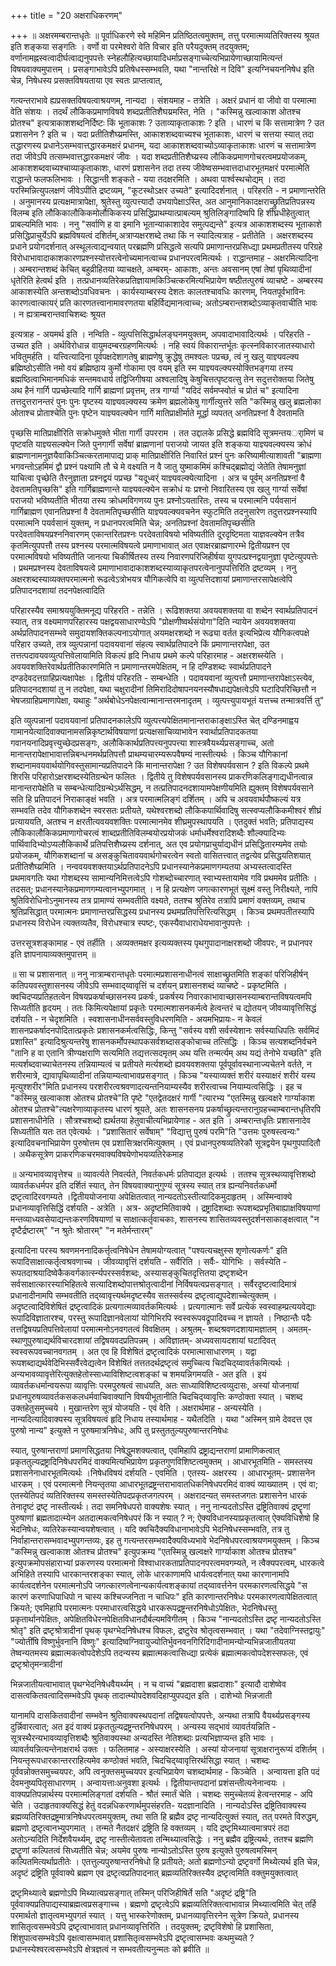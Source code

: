 +++
title = "20 अक्षराधिकरणम्"

+++
॥ अक्षरमम्बरान्तधृतेः ॥ पूर्वाधिकरणे स्वे महिमिन प्रतिष्ठितत्वमुक्तम्, तत्तु परमात्मव्यतिरिक्तस्य श्रूयत इति शङ्कया सङ्गतिः । वर्णो वा परमेश्वरो वेति विचार इति परैयदुक्तम् तदयुक्तम्; वर्णानामह्नस्वत्वादीर्घत्वाद्यनुपपत्तेः स्नेहलौहित्यच्छायादिधर्माप्रसङ्गाच्चेत्यभिप्रायेणाच्छायामित्यन्तं विषयवाक्यमुपात्तम् । प्रसङ्गाभावेऽपि प्रतिषेधस्सम्भवति, यथा "नान्तरिक्षे न दिवि" इत्यग्निचयननिषेध इति चेन्न, निषेधस्य प्रसक्तविषयताया एव स्वतः प्राप्तत्वात्,

गत्यन्तराभावे ह्यप्रसक्तविषयत्वाश्रयणम्, नान्यदा । संशयमाह - तत्रेति । अक्षरं प्रधानं वा जीवो वा परमात्मा वेति संशयः । तदर्थं लौकिकप्रमाणविषये शब्दप्रतीतिशैघय्रमस्ति, नेति । "कस्मिन्नु खल्वाकाश ओतश्च प्रोतश्च" इत्यत्राकाशशब्दनिर्दिष्टः किं भूताकाशः ? उताव्याकृताकाशः ? इति । धारणं च किं सत्तामात्रेण ? उत प्रशासनेन ? इति च । यदा प्रतीतिशैघ्य्रमस्ति, आकाशशब्दवाच्यश्च भूताकाशः, धारणं च सत्तया स्यात् तदा तद्धारणस्य प्रधानेऽसम्भवात्तद्धारकमक्षरं प्रधानम्, यदा आकाशशब्दवाच्योऽव्याकृताकाशः धारणं च सत्तामात्रेण तदा जीवेऽपि तत्सम्भवात्तद्धारकमक्षरं जीवः । यदा शब्दप्रतीतिशैघ्य्रस्य लौकिकप्रमाणगोचरत्वमप्रयोजकम्, आकाशशब्दवाच्यश्चाव्याकृताकाशः, धारणं प्रशासनेन तदा तस्य जीवेष्वसम्भवात्तदाधारभूतमक्षरं परमात्मेति राद्धान्ते फलफलिभावः । सिद्धान्ती शङ्कते - यया तदक्षरमिति । अथवा पार्श्वस्थचोद्यम् । तदा परस्मिन्नित्युपलक्षणं जीवेऽपीति द्रष्टव्यम्, "कूटस्थोऽक्षर उच्यते" इत्यादिदर्शनात् । परिहरति - न प्रमाणान्तरेति । अनुमानस्य प्रत्यक्षमात्रापेक्षा, श्रुतेस्तु व्युत्पत्त्यादौ उभयापेक्षाऽस्ति, अत आनुमानिकादक्षराच्छ्रुतिप्रतिपन्नस्य विलम्ब इति लौकिकालौकिकमोर्लौकिकस्य प्रसिद्धिप्राथम्यात्प्राबल्यम् श्रुतिलिङ्गादिष्वपि हि शीघ्रधीहेतुत्वात् प्राबल्यमिति भावः । ननु "सर्वाणि ह वा इमानि भूतान्याकाशादेव समुत्पद्यन्ते" इत्यत्र आकाशशब्दस्य भूताकाशे प्रसिद्धिप्राचुर्येऽपि ब्रह्मविषयत्वं दशिर्तम्,अत्राप्यक्षरशब्दे तथा किं न स्यादित्यत्राह - प्रतीतेति । अक्षरशब्दस्य प्रधाने प्रयोगदर्शनात् अस्थूलत्वाद्यन्वयात् परब्रह्मणि प्रसिद्धत्वे सत्यपि प्रमाणान्तरप्रसिध्द्या प्रथमप्रतीतस्य परिग्रहे विरोधाभावादाकाशकारणप्रश्नस्योत्तरत्वेनोच्यमानत्वाच्च प्रधानपरत्वमित्यर्थः । राद्धान्तमाह - अक्षरमित्यादिना । अम्बरान्तशब्दं केचित् बहुव्रीहितया व्याचक्षते, अम्बरम्- आकाशः, अन्तः अवसानम् एषां तेषां पृथिव्यादीनां धृतेरिति हेत्वर्थ इति । तत्प्रधानव्यतिरेकप्रतिज्ञायामकिञ्चित्करमित्यभिप्रायेण षष्ठीतत्पुरुषं व्याचष्टे - अम्बरस्य आकाशस्येति अन्तशब्दोऽवधिवचनः । कार्यस्याम्बरस्य देशतः कालतश्चावधिः कारणम्, नियतपूर्वभाविनः कारणत्वात्कायर्ं प्रति कारणतत्त्वानामावरणतया बहिर्विद्यमानत्वाच्च; अतोऽम्बरान्तशब्दोऽव्याकृतवाचीति भावः । न ह्यत्राम्बरान्तवाचिशब्दः श्रूयत

इत्यत्राह - अयमर्थ इति । नन्विति - व्युत्पत्तिसिद्धार्थलङ्घनमयुक्तम्, अपवादाभावादित्यर्थः । परिहरति - उच्यत इति । अर्थविरोधान्न वायुमदम्बरग्रहणमित्यर्थः । नहि स्वयं विकारान्तर्भूतः कृत्स्नविकारजातस्याधारो भवितुमर्हति । यत्त्वित्यादिना पूर्वपक्षदेशागतेषु ब्राह्मणेषु क्रुद्धेषु तमश्वलः पप्रच्छ, त्वं नु खलु याज्ञ्यवल्क्य ब्रह्मिष्ठोऽसीति नमो वयं ब्रह्मिष्ठाय कुर्मो गोकामा एव वयम् इति स्म याज्ञ्यवल्क्यस्योक्तिभङ्गया तस्य ब्रह्मष्ठित्वाभिमानमधिकं सन्तमवधार्य तद्विजिगीषया अश्वलादिषु केषुचित्तत्पृष्टवत्सु तेन सदुत्तरोक्तया जितेषु अथ हैनं गार्गि पप्रच्छेत्यादि गार्गि ब्राह्मणां प्रवृत्तम्, तत्र गार्ग्या "यदिदं सर्वमप्स्वोतं च प्रोतं च" इत्यादिना तत्तदुत्तरानन्तरं पुनः पुनः पृष्टस्य याज्ञ्यवल्क्यस्य क्रमेण ब्रह्मलोकेषु गार्गीत्युत्तरे सति "कस्मिन्नु खलु ब्रह्मलोका ओताश्च प्रोताश्चेति पुनः पृष्टेन याज्ञ्यवल्क्येन गार्गि मातिप्राक्षीर्माते मूर्द्धा व्यपतत् अनतिप्रश्नां वै देवतामति

पृच्छसि मातिप्राक्षीरिति सक्रोधमुक्ते भीता गार्गी उपरराम । तत उद्दालके प्रसिद्धे ब्रह्मविदि सूत्रमन्तयर्ामिणं च पृष्टवति याज्ञ्यसल्क्येन जिते पुनगार्गी सर्वेषां ब्राह्मणानां पराजयो जायत इति शङ्कया याज्ञ्यवल्क्यस्य क्रोधं ब्राह्मणानामनुज्ञयैवाकिञ्चित्करतामापाद्य प्राक् मातिप्राक्षीरिति निवारितं प्रश्नं पुनः करिष्यामीत्याशावती "ब्राह्मणा भगवन्तोऽहमिमं द्वौ प्रश्नं पक्ष्यामि तौ चे मे वक्ष्यति न वै जातु युष्माकमिमं कश्चिद्ब्रह्मोद्यं जेतेति तेषामनुज्ञां याचित्वा पृच्छेति तैरनुज्ञाता प्रश्नद्वयं पप्रच्छ "यदूध्वर्ं याज्ञ्यवल्क्येत्यादिना । अत्र च पूर्वम् अनतिप्रश्नां वै देवतामतिपृच्छसि" इति गार्गिब्राह्मणान्ते याज्ञ्यवल्क्येन सक्रोधं यः प्रश्नो निवारितस्य एव खलु गार्ग्या सर्वेषां पराजयो भविष्यतीति भीतया तस्य क्रोधमविगणय्य पुनः प्रश्नोऽयतारितः, तस्य च परमात्मनि पर्यवसानं गार्गिब्राह्मण एवानतिप्रश्नां वै देवतामतिपृच्छसीति याज्ञ्यवल्क्यवचनेन स्फुटमिति तदनुसारेण तदुत्तरप्रश्नस्यापि परमात्मनि पयर्वसानं युक्तम्, न प्रधानपरत्वमिति चेन्न; अनतिप्रश्नां देवतामतिपृच्छसीति परदेवताविषयप्रश्ननिवारणम् एकान्तरितप्रश्नः परदेवताविषयो भविष्यतीति दूरदृष्टिमता याज्ञवल्क्येन तत्रैव कृतमित्युपपत्तौ तस्य प्रश्नस्य परमात्मविषयत्वे प्रमाणाभावात् अत एवाक्षरब्राह्मणारम्भे द्वितीयप्रश्न एव परमात्मविषयो भविष्यतीति जानत्या चिकीर्षितस्य तस्य निवारणपरिजिहीर्षया युगपत्प्रश्नद्वयानुज्ञा पृष्टेत्युपपत्तेः । प्रथमप्रश्नस्य देवताविषयत्वे प्रमाणाभावादाकाशशब्दस्याव्याकृतपरत्वेनानुपपत्तिरिति द्रष्टव्यम् । ननु अक्षरशब्दस्याव्यक्तपरमात्मनो रूढत्वेऽत्रोभयत्र यौगिकत्वेपि वा व्युत्पत्तिदशायां प्रमाणान्तरसापेक्षत्वेपि प्रतिपादनदशायां तदनपेक्षत्वादिति

परिहारस्यैव समाश्रययुक्तिमनूद्य परिहरति - तन्नेति । रूढिशक्तया अवयवशक्तया वा शब्देन स्वार्थप्रतिपादनं स्यात्, तत्र वक्ष्यमाणपरिहारस्य पक्षद्वयसाधारण्येऽपि "प्रोक्षणीष्वर्थसंयोगा"दिति न्यायेन अवयवशक्तया अर्थप्रतिपादनसम्भवे समुदायशक्तिकल्पनाऽयोगात् अयमक्षरशब्दो न रूढ्या वर्तत इत्यभिप्रेत्य यौगिकत्वपक्षे परिहार उच्यते, तत्र व्युत्पन्नानां पदावयवानां संहत्य स्वार्थप्रतिपादने किं प्रमाणान्तरापेक्षा, उत तत्तत्पदावयवव्युत्पत्तिवेलायामिति विकल्पं हृदि निधाय प्रथमे कल्पे परिहारमाह - अक्षरशब्स्येति । अवयवशक्तिरेवार्थप्रतीतिकारणमिति न प्रमाणान्तरमपेक्षितम्, न हि दण्डिशब्दः स्वार्थप्रतिपादने दण्डदेवदत्तग्राहिप्रत्यक्षापेक्षः । द्वितीयं परिहरति - सम्बन्धेति । पदावयवानां व्युत्पत्तौ प्रमाणान्तरापेक्षाऽस्त्येव, प्रतिपादनदशायां तु न तदपेक्षा, यथा चक्षुरादीनां तिमिरादिदोषापनयनस्यौषधाद्यपेक्षत्वेऽपि घटादिपरिच्छित्तौ न भेषजग्राहिप्रमाणापेक्षा, यथाहुः "अर्थबोधेऽनपेक्षत्वान्मानान्तरमनादृतम् । व्युत्पत्त्युपायभूतं यत्तच्च तन्मात्रवर्त्ति तु"

इति व्युत्पन्नानां पदावयवानां प्रतिपादनकालेऽपि व्युत्पत्त्यपेक्षितमानान्तराकाङ्क्षाऽस्ति चेत् दण्डिनमाह्वय गामानयेत्यादिवाक्यानामसन्निकृष्टार्थविषयाणां प्रत्यक्षसाचिव्याभावेन स्वार्थाप्रतिपादकतया गवानयनादिप्रवृत्त्युच्छेदप्रसङ्गः, अलौकिकार्थप्रतिपत्त्यनुपपत्त्या शास्त्रवैयर्थ्यप्रसङ्गाच्च, अतो मानान्तरापेक्षाभावात्तन्निबन्धनमर्थप्रतिपत्तौ प्राथम्यचारम्यरूपवैषम्यं नास्तीत्यर्थः । किञ्च यौगिकानां शब्दानामवयवार्थयोगिवस्तुसामान्यप्रतिपादने किं मानान्तरापेक्षा ? उत विशेषपर्यवसान ? इति विकल्पे प्रथमे शिरसि परिहारोऽक्षरशब्दस्येतिग्रन्थेन फलितः । द्वितीये तु विशेषपर्यवसानस्य प्राकरणिकलिङ्गाद्यधीनत्वान्न मानान्तरापेक्षेति च सम्बन्धेत्यादिग्रन्थेऽर्थसिद्धम्, न तत्प्रतिपादनदशायामपेक्षणीयमिति ह्युक्तम् विशेषपर्यवसाने सति हि प्रतिपादनं निराकाङ्क्षं भवति । अत्र परमात्मलिङ्गं दर्शितम् । अपि च अवयवार्थपौष्कल्यं यत्र सम्भवति तदेव यौगिकशब्देन स्वरसतः प्रतीयते, यथेश्वरशब्दो लौकिकपार्थिवादिषु सत्स्वप्यलौकिकमीश्वरं शीघ्रं प्रत्याययति, अतश्च न क्षरतीत्यवयवशक्तिः परमात्मानमेव शीघ्रमुपस्थापयति । एतदुक्तं भवति; प्रतिपाद्यस्य लौकिकालौकिकप्रमाणागोचरत्वं शाब्दप्रतीतिविलम्बयोरप्रयोजकं धर्माधर्मेश्वरादिशब्दैः शौल्क्यादिभ्यः पार्थिवादिभ्योऽप्यलौकिकार्थे प्रतिपत्तिशैघ्य्रस्य दर्शनात्, अत एव प्रयोगप्राचुर्याद्यधीनं प्रसिद्धितारम्यमेव तयोः प्रयोजकम्, यौगिकशब्दानां च असङ्कुचितावयवार्थगोचरत्वेन स्वतो वासितत्त्वात् तद्वत्येव प्रसिद्धयतिशयात् प्रतीतिशैघ्य्रमिति । नन्ववयवशक्तयाऽर्थप्रतिपादनेऽपि प्रधानस्यानेकप्रमाणगम्यतया अभ्यस्तत्वादस्ति प्रथमावगतिः यथा गोशब्दस्य सामान्यनिमित्तत्वेऽपि गोशब्दोच्चारणात् स्वाभ्यस्तायामेव गवि प्रथममेव प्रतीतिः । तदसत्; प्रधानस्यानेकप्रमाणगम्यत्वानभ्युपगमात् । न हि प्रत्यक्षेण जगत्कारणभूतं सूक्ष्मं वस्तु निरीक्ष्यते, नापि श्रुतिविरोधिनोऽनुमानस्य तत्र प्रामाण्यं सम्भवतीति वक्ष्यते, ततश्च श्रुतिरेव तत्रापि प्रमाणं वक्तव्यम्, तथाच श्रुतिप्रसिद्धात् परमात्मनः प्रमाणान्तरप्रसिद्धस्य प्रधानस्य प्रथमप्रतिपत्तिरित्यसिद्धम् । किञ्च प्रथमपतीतस्यापि प्रधानस्य विरोधेन त्यक्तव्यतैव, विरोधश्चात्र स्पष्टः, एकस्यैवाधाराधेयभावानुपपत्तेः ।

उत्तरसूत्रशङ्कामाह - एवं तर्हीति । अव्यक्तमक्षर इत्यव्यक्तस्य पृथगुपादानाक्षरशब्दो जीवपरः, न प्रधानपर इति ज्ञापनायाव्यक्तमुपात्तम् ॥

॥ सा च प्रशासनात् ॥ ननु नात्राम्बरान्तधृतेः परमात्मप्रशासनाधीनत्वं साक्षाच्छ्रुतमिति शङ्कां परिजिहीर्षन् कतिपयवस्तुशासनस्य जीवेऽपि सम्भवाद्य्वावृत्तिं च दर्शयन् प्रशासनशब्दं व्याचष्टे - प्रकृष्टमिति । क्वचिदप्यप्रतिहतत्वेन विषयप्रकर्षाच्छासनस्य प्रकर्षः, प्रकर्षस्य निवारकाभावाच्छासनस्याम्बरान्तविषयत्वमपि सिध्यतीति हृदयम् । ततः किमित्यपेक्षायां प्रकृतेः परमात्मशासनकर्मत्वे हेत्वन्तरं च द्योतयन् जीवव्यावृत्तिसिद्धं दर्शयति - न चेदृशमिति । स्वशासनाधीनसर्ववस्तुविधरणमिति - अयमभिप्रायः- न केवलं शासनप्रकर्षादनपोदितात्प्रकृतेः प्रशासनकर्मत्वसिद्धिः, किन्तु "सर्वस्य वशी सर्वस्येशानः सर्वस्याधिपतिः सर्वमिदं प्रशास्ति" इत्यादिश्रुत्यन्तरेषु शासनकर्मोपस्थापकसर्वशब्दासङ्कोचाच्च तत्सिद्धिः । किञ्च सत्यशब्दनिर्वचने "तानि ह वा एतानि त्रीण्यक्षराणि सत्यमिति तद्यत्तत्सदमृतम् अथ यत्ति तन्मर्त्यम् अथ यद्यं तेनोभे यच्छति" इति मत्यर्शब्दवाच्याचेतनस्य तन्नियाम्यत्वं च प्रतीयते मर्त्यशब्दो ह्यवयवशक्तया पूर्वपूर्वावस्थानाज्यचेतने वर्तते, न शरीरमात्रे, द्यावापृथिव्यादीनां तन्नियाम्यत्वाभावप्रसङ्गात् । किञ्च "यस्याव्यक्तं शरीरं यस्याक्षरं शरीरं यस्य मृत्युश्शरीर"मिति प्रधानस्य परशरीरत्वश्रवणादत्यन्तनियाम्यस्यैव शरीरत्वाच्च नियाम्यत्वसिद्धिः । इह च "कस्मिन्नु खल्वाकाश ओतश्च प्रोतश्चे"ति पृष्टे "एतद्वेतदक्षरं गार्गी "त्यारभ्य "एतस्मिन्नु खल्वक्षरे गार्ग्याकाश ओतश्च प्रोतश्चे"त्यक्षरेणाव्याकृतस्य धारणं श्रूयते, अतः शासनसनय प्रकर्षाच्छ्रुत्यन्तरानुग्रहच्चाम्बरान्तधृतिरपि प्रशासनाधीनेति । सौत्रश्चशब्दो ह्यर्थतया हेतुवाचीत्यभिप्रायेणाह - अत इति । अम्बरान्तधृतिः प्रशासनादेव सिध्यतीति यतः तत एवेत्यर्थः । "प्रशासितारं सर्वेषाम्" "विद्यात्तु पुरुषं परमि"ति "उत्तमः पुरुषस्त्वन्यः" इत्यादिवचनाभिप्रायेण पुरुषोत्तम एव प्रशासित्रक्षरमित्युक्तम् । एवं प्रधानपुरुषव्यतिरेकौ सूत्रद्वयेन पृथगुपपादितौ । अथैकसूत्रेण प्राकरणिकचरमवाक्यविषयेणोभयव्यतिरेकमाह

॥ अन्यभावव्यावृत्तेश्च ॥ व्यावर्त्यते निवर्त्यते, निवर्तकधर्मः प्रतिपाद्यत इत्यर्थः । ततश्च सूत्रस्थव्यावृत्तिशब्दो व्यावर्तकधर्मपर इति दर्शितं स्यात्, तेन विषयवाक्यानुगुण्यं सूत्रस्य स्यात् तत्र ह्यन्यनिवर्तकधर्मो द्रष्टृत्वादिरवगम्यते ।द्वितीययोजनाया अपेक्षितत्वात् नान्यदतोऽस्तीत्यादिकमुदाहृतम् । अस्मिन्वाक्ये प्रधानव्यावृत्तिसिद्धिं दर्शयति - अत्रेति । अत्र- अदृष्टमितिवाक्ये । द्रष्ट्रादिशब्दाः रूपशब्दप्रभृतिबाह्याक्षविषयाणां मन्तव्याध्यवसेयाद्यन्तःकरणविषयाणां च साक्षात्कर्तृवाचकाः, शासनस्य शासितव्यवस्तुदर्शनसाकाङ्क्षत्वात् "न दृष्टैर्द्रष्टारम्" "न श्रुतेः श्रोतारम्" "न मतेर्मन्तारम्"

इत्यादिना परस्य श्रवणमननादिकर्त्तृत्वनिषेधेन तेषामयोग्यत्वात् "पश्यत्यचक्षुस्स शृणोत्यकर्णः" इति रूपादिसाक्षात्कर्तृत्वश्रवणाच्च । जीवव्यावृत्तिं दर्शयति - सर्वैरिति । सर्वैः- योगिभिः । सर्वस्येति - रूपतदाश्रयादिष्वेकैकवर्गकार्त्स्न्यपरस्सर्वशब्दः, अस्यासङ्कुचितदृत्तितया द्रष्टृशब्देन सर्वसाक्षात्कारस्याभिहितत्वे सत्यादिशब्दोपात्तश्रोतृत्वादीनां निर्विषयत्वप्रसङ्गात् । सर्वैरदृष्टत्वादिमात्रं प्रधानादीनामपि सम्भवतीति तद्य्वावृत्त्यर्थमदृष्टस्यैव सतस्सर्वस्य द्रष्टृत्वाद्युपदेशाच्चेत्युक्तम् । अदृष्टत्वादिविशेषितं द्रष्टृत्वादिकं प्रत्यगात्मव्यावर्तकमित्यर्थः । प्रत्यगात्मानः सर्वे प्रत्येकं स्वस्वाहम्प्रत्ययवेद्याः रूपादिविज्ञातारश्च, परस्तु रूपादिज्ञानवेलायां योगिभिरपि स्वस्वरूपवद्रूपादिवच्च न ज्ञायते । निष्ठान्तैः पदैः तत्तद्विषयप्रतिपत्तिवेलायां परमात्मनोऽनवगतत्वं विवक्षितम् । अश्रुतम्- शब्दश्रवणदशायामज्ञातम् । अमतम्- स्थाणुपुरुषाद्यर्थविचारदशायां तद्विषयवदप्रतिपन्नम् । अविज्ञातम्- अध्यवसायदशायां घटादिवत् स्वस्वरूपवच्चानवगतम् । अत एव हि विशेषितं द्रष्टृत्वादिकं परमात्मासाधारणम् । यद्वा रूपशब्दाद्यर्थवेदिभिस्सर्वैरवेद्यत्वेन विशेषितं तत्ततदर्थद्रष्टृत्वं समुच्चित्य चिदचिद्य्वावर्तकमित्यर्थः । अन्यभावव्यावृत्तेरित्युक्तहेतोस्साध्याविशिष्टत्वशङ्कां च शमयन्निगमयति - अत इति । इयं व्यावर्तकधर्मान्वयरूपा व्यावृत्तिः परमपुरुषत्वं साधयति, अतः साध्याविशिष्टत्वव्युदासः, अस्यां योजनायां प्रधानपुरुषव्यावर्तकसकलधर्मवाचिवाक्यानि विषयीभूतानीति चिदचिद्य्वावृत्तिः कण्ठोक्ता स्यात् । चशब्द उक्तहेतुसमुच्चये । मुखान्तरेण सूत्रं योजयति - एवं वेति । अक्षरार्थमाह - अन्यस्येति । नान्यदित्यादिवाक्यस्य सूत्रविषयत्वं हृदि निधाय तस्यार्थमाह - यथैतदिति । यथा "अस्मिन् ग्रामे देवदत्त एव पुरुषो नान्य" इत्युक्ते न पुरुषमात्रनिषेधः, अपि तु प्रस्तुततुल्यपुरुषान्तरनिषेधः

स्यात्, पुरुषान्तराणां प्रमाणसिद्धतया निषेद्धुमशक्यत्वात्, एवमिहापि द्रष्ट्राद्यन्तराणां प्रामाणिकत्वात् प्रकृततुल्यद्रष्ट्रादिनिषेधपरमिदं वाक्यमित्यभिप्रायेण प्रकृतगुणविशिष्टत्वमुक्तम् । आधारभूतमिति - समस्तस्य प्रशासनेनाधारभूतमित्यर्थः ।निषेधविषयं दर्शयति - एवमिति । एतस्य- अक्षरस्य । आधारभूतम्- प्रशासनेन धारकम् । एवं परमात्मनो नियन्तृतया आधारभूतद्रष्ट्रन्तराभावातधिकनिषेधपरमिदं वाक्यं व्याख्यातम् । एवं वा; एतस्येतिपदं व्यतिरिक्तस्य समस्तस्येतिपदप्रकृतजगत्परम् । अक्षरादन्यत् समस्तजगतः प्रशासनेन धारकं तेनादृष्टं द्रष्टृ नास्तीत्यर्थः। तदा समनिषेधपरो वाक्यशेषः स्यात् । ननु नान्यदतोऽस्ति द्रष्ट्रितिवाक्यं द्रष्टॄणां पुरुषाणां ब्रह्मतादात्म्येन अतदात्मकत्वनिषेधपरं किं न स्यात् ? न; ऐक्यविधानस्याप्रकृतत्वात् ऐक्यविधिशेषो हि भेदनिषेधः, व्यतिरेकस्यान्वयशेषत्वात् । यदि क्वचिदैक्यविधानाभावेऽपि भेदनिषेधस्सम्भवति, तत्र तु निर्वाहान्तरासम्भवादभ्युपगन्तव्यः, इह तु गत्यन्तरसम्भवादैक्यविध्यभावे भेदनिषेधपरत्वाश्रयणमयुक्तम् । किञ्च "कस्मिन्नु खल्वाकाश ओतश्च प्रोतश्च" इत्युपक्रम्य "एतस्मिन्नु खल्वक्षरे गार्ग्याकाश ओतश्च प्रोतश्च" इत्युपक्रमोपसंहाराभ्यां प्रकरणस्य परमात्मनो विश्वाधारकताप्रतिपादनपरत्वमवगम्यते, न त्वैक्यपरत्वम्, धारकत्वे अभिहिते तस्यापि धारकान्तरशङ्का स्यात्, लोके धारकाणामपि धार्यत्वदर्शनात् यथा कारणानामपि कार्यत्वदर्शनेन परमात्मनोऽपि जगत्कारणत्वेनान्यकार्यत्वशङ्कायां तद्य्वावर्त्तनेन परमकारणत्वसिद्धये "स कारणं करणाधिपाधिपो न चास्य कश्चिज्जनिता न चाधिपः" इति कारणान्तरनिषेधः परमकारणत्वापेक्षितत्वात् क्रियते; एवमिहापि परमात्मनः परमाधारत्वसिद्धये धारकरूपद्रष्ट्रन्तरनिषेधोऽपेक्षितः, भेदनिषेधस्तु प्रकृतार्थानपेक्षितः, अपेक्षितविधेरनपेक्षितविधानदौर्बल्यमविगीतम् । किञ्च "नान्यदतोऽस्ति द्रष्टृ नान्यदतोऽस्ति श्रोतृ" इति द्रष्टृश्रोत्रादीनां पृथक् पृथग्भेदनिषेधश्च विफलः, द्रष्टुरेव श्रोतृत्वसम्भवात् । यथा "तदेवाग्निस्तद्वायुः" "ज्योतींषि विष्णुर्भुवनानि विष्णुः" इत्यादिष्वग्निवायुज्योतिर्भुवनवनगिरिदिगादीनामन्योन्यभिन्नजातीयतया तेष्वन्यतमस्य ब्रह्मात्मकत्वोपदेशेऽपि तदन्यस्य ब्रह्मात्मकत्वासिध्द्या प्रत्येकं ब्रह्मात्मकत्वोपदेशस्सफलः, एवं द्रष्टृश्रोतृमन्त्रादीनां

भिन्नजातीयत्वाभावात् पृथग्भेदनिषेधवैयर्थ्यम् । न च वाच्यं "ब्रह्मदाशा ब्रह्मदाशाः" इत्यादौ दाशेष्वेव दासत्वकितवत्वादिसम्भवेऽपि पृथक् तादात्म्योपदेशवदिहाप्युपपद्यत इति । दाशेभ्यो भिन्नजाती

यानामपि दासकितवादीनां सम्भवेन श्रुतिवाक्यस्थपदानां तद्विषयत्वोपपत्तेः, अन्यथा तत्रापि वैयर्थ्यप्रसङ्गस्य दुर्न्निवारत्वात्; अत इदं वाक्यं प्रकृततुल्यद्रष्ट्रन्तरनिषेधपरम् । अन्यस्य सद्भावं व्यावर्तयन्निति - सूत्रस्थैरन्यभावव्यावृत्तिशब्दैः श्रुतिवाक्यस्था अन्यदस्ति नेतिशब्दाः प्रत्यभिज्ञाप्यन्त इति भावः । व्यावर्तयन्नित्यन्तेनाक्षरार्थ उक्तः । फलितमाह - अस्याक्षरस्येति । अस्यां योजनायां सूत्राक्षरानुरूप्यं दशिर्तम् । नियन्तृरूपधारकान्तरराहित्यमेव कण्ठोक्तं भवति, चिदचिद्य्वावृत्तिरर्थसिद्धा स्यात् । चशब्दः पूर्ववन्नोक्तसमुच्चयपरः, अपि त्वनुक्तसमुच्चयपर इत्यभिप्रायेण चशब्दार्थमाह - किञ्चेति । अन्वायत्ता इति पदं देवमनुष्यपितृसाधारणम् । अन्वायत्ताःअनुवशा इत्यर्थः । द्वितीयान्तपदानां प्रशंसन्तीत्यनेनान्वयः । वाक्यप्रतिपन्नार्थस्य परमात्मलिङ्गतां दर्शयति - श्रौतं स्मार्तं चेति । चशब्दः समुच्चेतव्यं हेत्वन्तरमाह - अपि चेति । उदाहृतवाक्यसिद्धं हेतुं वदन्नधिकरणार्थमुपसंहरति- यदज्ञानादिति । नान्यदोऽस्ति द्रष्ट्रितिवाक्यस्य ब्रह्मव्यतिरिक्तद्रष्ट्रमात्रनिषेधपरत्वमयुक्तम्, तथा सति हि ब्रह्मैव द्रष्टृ नान्यदित्युक्तं स्यात्, तत् परमते विरुद्धम्, ब्रह्मणो द्रष्टृत्वानभ्युपगमात् । तन्मते नैतदक्षरं द्रष्ट्रिति हि वक्तव्यम् । यदि द्रष्टृमिथ्यात्वमात्रपरं तदा अतोऽन्यदिति निर्देशवैयर्थ्यम्, द्रष्टृ नास्तीत्येतावता तन्मिथ्यात्वसिद्धेः । ननु ब्रह्मैव द्रष्ट्रित्यर्थः, ततश्च ब्रह्मणि द्रष्टॄणां कल्पितत्वं सिध्यतीति चेन्न; अयमेव पुरुषः नान्योऽतोऽस्ति पुरुष इत्युक्ते पुरुषत्वमस्मिन् कल्पितमित्यर्थाप्रतीतेः । एतत्तुल्यपुरुषान्तरनिषेधो हि प्रतीयते; अतो ब्रह्मणोऽन्यो द्रष्टृवर्गो मिथ्येत्यर्थ इति चेन्न, अदृष्टं द्रष्ट्रिति पूर्ववाक्ये ब्रह्मण एव द्रष्टृत्वप्रतिपादनात् ब्रह्मव्यतिरिक्तस्यैव द्रष्टृत्वमिति वक्तुमयुक्तत्वात्

द्रष्टृमिथ्यात्वे ब्रह्मणोऽपि मिथ्यात्वप्रसङ्गात् तस्मिन् परिजिहीषिर्ते सति "अदृष्टं द्रष्ट्रि"ति पूर्ववाक्यप्रतिपाद्यस्याब्रह्मत्वप्रसङ्गाच्च । ब्रह्मणो द्रष्टृत्वेऽपि ब्रह्मव्यतिरिक्तत्वाभावान्न मिथ्यात्वमिति चेत् तर्हि परमार्थतो ज्ञातृत्वमभ्युपगतं स्यात् । यत्तु भास्करेणोक्तम्, प्रधानव्यावृत्तिरनेन सूत्रेण क्रियते, प्रधानस्य शासितृत्वसम्भवेऽपि द्रष्टृत्वाभावात् प्रधानव्यावृत्तिरिति । तदयुक्तम्; द्रष्टृविशेषो हि प्रशासिता, शिंशुपात्वसम्भवेऽपि वृक्षत्वासम्भवात् प्रशासितृत्वसम्भवेऽपि द्रष्टृत्वासम्भवः कथमुच्यते ? प्रधानस्येश्वरत्वसम्भवेऽपि क्षेत्रज्ञत्वं न सम्भवतीत्यनुन्मतः को ब्रवीति ॥

